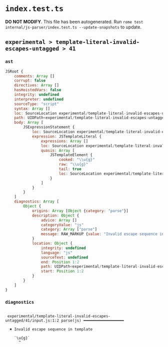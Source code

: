 # `index.test.ts`

**DO NOT MODIFY**. This file has been autogenerated. Run `rome test internal/js-parser/index.test.ts --update-snapshots` to update.

## `experimental > template-literal-invalid-escapes-untagged > 41`

### `ast`

```javascript
JSRoot {
	comments: Array []
	corrupt: false
	directives: Array []
	hasHoistedVars: false
	integrity: undefined
	interpreter: undefined
	sourceType: "script"
	syntax: Array []
	loc: SourceLocation experimental/template-literal-invalid-escapes-untagged/41/input.js 1:0-1:7
	path: UIDPath<experimental/template-literal-invalid-escapes-untagged/41/input.js>
	body: Array [
		JSExpressionStatement {
			loc: SourceLocation experimental/template-literal-invalid-escapes-untagged/41/input.js 1:0-1:7
			expression: JSTemplateLiteral {
				expressions: Array []
				loc: SourceLocation experimental/template-literal-invalid-escapes-untagged/41/input.js 1:0-1:7
				quasis: Array [
					JSTemplateElement {
						cooked: "\\u{g}"
						raw: "\\u{g}"
						tail: true
						loc: SourceLocation experimental/template-literal-invalid-escapes-untagged/41/input.js 1:1-1:6
					}
				]
			}
		}
	]
	diagnostics: Array [
		Object {
			origins: Array [Object {category: "parse"}]
			description: Object {
				advice: Array []
				categoryValue: "js"
				category: Array ["parse"]
				message: RAW_MARKUP {value: "Invalid escape sequence in template"}
			}
			location: Object {
				integrity: undefined
				language: "js"
				sourceText: undefined
				end: Position 1:2
				path: UIDPath<experimental/template-literal-invalid-escapes-untagged/41/input.js>
				start: Position 1:2
			}
		}
	]
}
```

### `diagnostics`

```

 experimental/template-literal-invalid-escapes-untagged/41/input.js:1:2 parse(js) ━━━━━━━━━━━━━━━━━━

  ✖ Invalid escape sequence in template

    `\u{g}`
      ^


```
